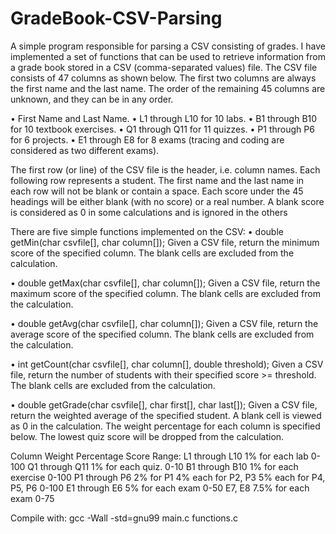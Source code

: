 # GradeBook-CSV-Parsing
A simple program responsible for parsing a CSV consisting of grades.
I have implemented a set of functions that can be used to retrieve information
from a grade book stored in a CSV (comma-separated values) file. The CSV file consists of 47 columns as
shown below. The first two columns are always the first name and the last name. The order of the remaining 45
columns are unknown, and they can be in any order.

• First Name and Last Name.
• L1 through L10 for 10 labs.
• B1 through B10 for 10 textbook exercises.
• Q1 through Q11 for 11 quizzes.
• P1 through P6 for 6 projects.
• E1 through E8 for 8 exams (tracing and coding are considered as two different exams).

The first row (or line) of the CSV file is the header, i.e. column names. Each following row represents a student. The
first name and the last name in each row will not be blank or contain a space. Each score under the 45 headings will
be either blank (with no score) or a real number. A blank score is considered as 0 in some calculations and is ignored
in the others

There are five simple functions implemented on the CSV:
  • double getMin(char csvfile[], char column[]); Given a CSV file, return the minimum
    score of the specified column. The blank cells are excluded from the calculation.
    
  • double getMax(char csvfile[], char column[]); Given a CSV file, return the maximum
    score of the specified column. The blank cells are excluded from the calculation.

  • double getAvg(char csvfile[], char column[]); Given a CSV file, return the average
  score of the specified column. The blank cells are excluded from the calculation.

  • int getCount(char csvfile[], char column[], double threshold); Given a CSV
  file, return the number of students with their specified score >= threshold. The blank cells are excluded from
  the calculation.

  • double getGrade(char csvfile[], char first[], char last[]); Given a CSV
    file, return the weighted average of the specified student. A blank cell is viewed as 0 in the calculation. The
    weight percentage for each column is specified below. The lowest quiz score will be dropped from the
    calculation.
    
Column Weight Percentage Score Range:
L1 through L10   1% for each lab          0-100
Q1 through Q11   1% for each quiz.        0-10
B1 through B10   1% for each exercise     0-100
P1 through P6    2% for P1
                 4% each for P2, P3
                 5% each for P4, P5, P6
                                          0-100
E1 through E6    5% for each exam         0-50
E7, E8           7.5% for each exam       0-75

Compile with:
  gcc -Wall -std=gnu99 main.c functions.c
